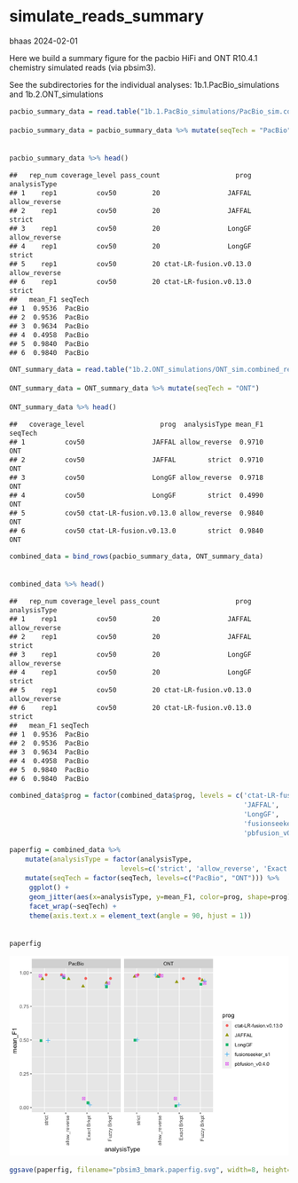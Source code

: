 simulate_reads_summary
================
bhaas
2024-02-01

Here we build a summary figure for the pacbio HiFi and ONT R10.4.1
chemistry simulated reads (via pbsim3).

See the subdirectories for the individual analyses:
1b.1.PacBio_simulations and 1b.2.ONT_simulations

``` r
pacbio_summary_data = read.table("1b.1.PacBio_simulations/PacBio_sim.combined_results.tsv", header=T, sep="\t")

pacbio_summary_data = pacbio_summary_data %>% mutate(seqTech = "PacBio")


pacbio_summary_data %>% head()
```

    ##   rep_num coverage_level pass_count                   prog  analysisType
    ## 1    rep1          cov50         20                 JAFFAL allow_reverse
    ## 2    rep1          cov50         20                 JAFFAL        strict
    ## 3    rep1          cov50         20                 LongGF allow_reverse
    ## 4    rep1          cov50         20                 LongGF        strict
    ## 5    rep1          cov50         20 ctat-LR-fusion.v0.13.0 allow_reverse
    ## 6    rep1          cov50         20 ctat-LR-fusion.v0.13.0        strict
    ##   mean_F1 seqTech
    ## 1  0.9536  PacBio
    ## 2  0.9536  PacBio
    ## 3  0.9634  PacBio
    ## 4  0.4958  PacBio
    ## 5  0.9840  PacBio
    ## 6  0.9840  PacBio

``` r
ONT_summary_data = read.table("1b.2.ONT_simulations/ONT_sim.combined_results.tsv", header=T, sep="\t")

ONT_summary_data = ONT_summary_data %>% mutate(seqTech = "ONT")

ONT_summary_data %>% head()
```

    ##   coverage_level                   prog  analysisType mean_F1 seqTech
    ## 1          cov50                 JAFFAL allow_reverse  0.9710     ONT
    ## 2          cov50                 JAFFAL        strict  0.9710     ONT
    ## 3          cov50                 LongGF allow_reverse  0.9718     ONT
    ## 4          cov50                 LongGF        strict  0.4990     ONT
    ## 5          cov50 ctat-LR-fusion.v0.13.0 allow_reverse  0.9840     ONT
    ## 6          cov50 ctat-LR-fusion.v0.13.0        strict  0.9840     ONT

``` r
combined_data = bind_rows(pacbio_summary_data, ONT_summary_data)


combined_data %>% head()
```

    ##   rep_num coverage_level pass_count                   prog  analysisType
    ## 1    rep1          cov50         20                 JAFFAL allow_reverse
    ## 2    rep1          cov50         20                 JAFFAL        strict
    ## 3    rep1          cov50         20                 LongGF allow_reverse
    ## 4    rep1          cov50         20                 LongGF        strict
    ## 5    rep1          cov50         20 ctat-LR-fusion.v0.13.0 allow_reverse
    ## 6    rep1          cov50         20 ctat-LR-fusion.v0.13.0        strict
    ##   mean_F1 seqTech
    ## 1  0.9536  PacBio
    ## 2  0.9536  PacBio
    ## 3  0.9634  PacBio
    ## 4  0.4958  PacBio
    ## 5  0.9840  PacBio
    ## 6  0.9840  PacBio

``` r
combined_data$prog = factor(combined_data$prog, levels = c('ctat-LR-fusion.v0.13.0',
                                                           'JAFFAL',
                                                           'LongGF',
                                                           'fusionseeker_s1',
                                                           'pbfusion_v0.4.0') )
```

``` r
paperfig = combined_data %>%
    mutate(analysisType = factor(analysisType, 
                            levels=c('strict', 'allow_reverse', 'Exact Brkpt', 'Fuzzy Brkpt') )) %>%
    mutate(seqTech = factor(seqTech, levels=c("PacBio", "ONT"))) %>%
     ggplot() +
     geom_jitter(aes(x=analysisType, y=mean_F1, color=prog, shape=prog), width=0.2, height=0, size=rel(2)) +
     facet_wrap(~seqTech) +
     theme(axis.text.x = element_text(angle = 90, hjust = 1)) 


paperfig
```

![](simulated_reads_summary_files/figure-gfm/unnamed-chunk-5-1.png)<!-- -->

``` r
ggsave(paperfig, filename="pbsim3_bmark.paperfig.svg", width=8, height=5)
```
